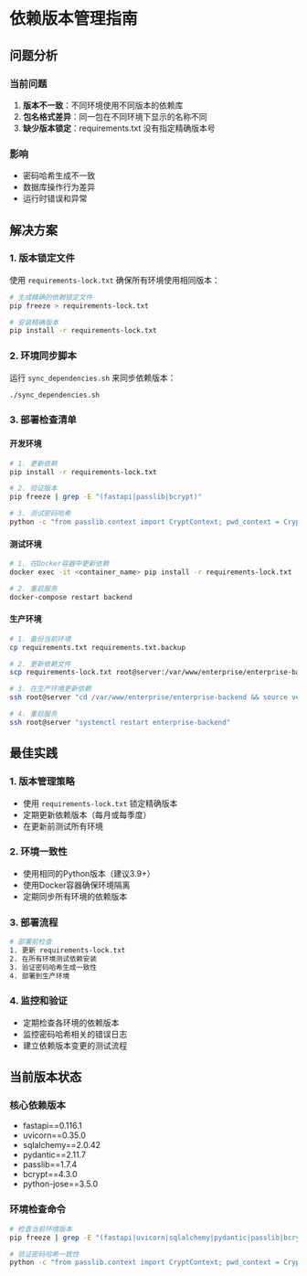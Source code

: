 # 依赖版本管理指南

## 问题分析

### 当前问题
1. **版本不一致**：不同环境使用不同版本的依赖库
2. **包名格式差异**：同一包在不同环境下显示的名称不同
3. **缺少版本锁定**：requirements.txt 没有指定精确版本号

### 影响
- 密码哈希生成不一致
- 数据库操作行为差异
- 运行时错误和异常

## 解决方案

### 1. 版本锁定文件

使用 `requirements-lock.txt` 确保所有环境使用相同版本：

```bash
# 生成精确的依赖锁定文件
pip freeze > requirements-lock.txt

# 安装精确版本
pip install -r requirements-lock.txt
```

### 2. 环境同步脚本

运行 `sync_dependencies.sh` 来同步依赖版本：

```bash
./sync_dependencies.sh
```

### 3. 部署检查清单

#### 开发环境
```bash
# 1. 更新依赖
pip install -r requirements-lock.txt

# 2. 验证版本
pip freeze | grep -E "(fastapi|passlib|bcrypt)"

# 3. 测试密码哈希
python -c "from passlib.context import CryptContext; pwd_context = CryptContext(schemes=['bcrypt'], deprecated='auto'); print(pwd_context.hash('test123'))"
```

#### 测试环境
```bash
# 1. 在Docker容器中更新依赖
docker exec -it <container_name> pip install -r requirements-lock.txt

# 2. 重启服务
docker-compose restart backend
```

#### 生产环境
```bash
# 1. 备份当前环境
cp requirements.txt requirements.txt.backup

# 2. 更新依赖文件
scp requirements-lock.txt root@server:/var/www/enterprise/enterprise-backend/

# 3. 在生产环境更新依赖
ssh root@server "cd /var/www/enterprise/enterprise-backend && source venv/bin/activate && pip install -r requirements-lock.txt"

# 4. 重启服务
ssh root@server "systemctl restart enterprise-backend"
```

## 最佳实践

### 1. 版本管理策略
- 使用 `requirements-lock.txt` 锁定精确版本
- 定期更新依赖版本（每月或每季度）
- 在更新前测试所有环境

### 2. 环境一致性
- 使用相同的Python版本（建议3.9+）
- 使用Docker容器确保环境隔离
- 定期同步所有环境的依赖版本

### 3. 部署流程
```bash
# 部署前检查
1. 更新 requirements-lock.txt
2. 在所有环境测试依赖安装
3. 验证密码哈希生成一致性
4. 部署到生产环境
```

### 4. 监控和验证
- 定期检查各环境的依赖版本
- 监控密码哈希相关的错误日志
- 建立依赖版本变更的测试流程

## 当前版本状态

### 核心依赖版本
- fastapi==0.116.1
- uvicorn==0.35.0
- sqlalchemy==2.0.42
- pydantic==2.11.7
- passlib==1.7.4
- bcrypt==4.3.0
- python-jose==3.5.0

### 环境检查命令
```bash
# 检查当前环境版本
pip freeze | grep -E "(fastapi|uvicorn|sqlalchemy|pydantic|passlib|bcrypt)"

# 验证密码哈希一致性
python -c "from passlib.context import CryptContext; pwd_context = CryptContext(schemes=['bcrypt'], deprecated='auto'); print('Hash:', pwd_context.hash('admin123'))"
``` 